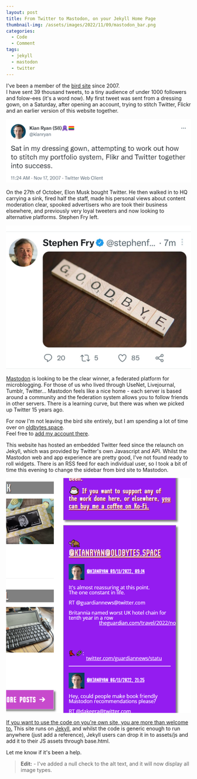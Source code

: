 ```yaml
---
layout: post
title: From Twitter to Mastodon, on your Jekyll Home Page
thumbnail-img: /assets/images/2022/11/09/mastodon_bar.png
categories:
  - Code
  - Comment
tags: 
  - jekyll
  - mastodon
  - twitter
---
```


I've been a member of the [bird site](https://twitter.com) since 2007.  
I have sent 39 thousand tweets, to a tiny audience of under 1000 followers and folow-ees 
(it's a word now).  My first tweet was sent from a dressing gown, on a Saturday, 
after opening an account, trying to stitch Twitter, Flickr and an earlier version 
of this website together.

![First Tweet on Twitter - text reads "Sat in my dressing gown, attempting to work out how to stitch my portfolio system, Flickr, and Twitter together into success."](/assets/images/2022/11/09/first_tweet.png)

On the 27th of October, Elon Musk bought Twitter.  He then walked in to HQ carrying a
sink, fired half the staff, made his personal views about content moderation clear, 
spooked advertisers who are took their business elsewhere, and previously very loyal 
tweeters and now looking to alternative platforms.  Stephen Fry left.

![Stephen Fry's Leaving Tweet - Scrabble Tiles spell 'Goodbye'](/assets/images/2022/11/09/stephen_fry.jpeg)

[Mastodon](https://en.wikipedia.org/wiki/Mastodon_(software)) is 
looking to be the clear winner, a federated platform for microblogging.  For those of 
us who lived through UseNet, Livejournal, Tumblr, Twitter... Mastodon feels like a nice home - 
each server is based around a community and the federation system allows you to follow 
friends in other servers.  There is a learning curve, but there was when we picked up 
Twitter 15 years ago.

For now I'm not leaving the bird site entirely, but I am spending a lot of time over 
on [oldbytes.space](https://oldbytes.space/web/home).  
Feel free to [add my account there](https://oldbytes.space/web/@kianryan).

This website has hosted an embedded Twitter feed since the relaunch on Jekyll, which 
was provided by Twitter's own Javascript and API.  Whilst the Mastodon web and app experience are 
pretty good, I've not found ready to roll widgets.  There is an RSS feed for each 
individual user, so I took a bit of time this evening to change the sidebar from bird site to Mastodon.

![Mastodon Sidebar on home page](/assets/images/2022/11/09/mastodon_bar.png)

[If you want to use the code on you're own site, you are more than welcome to.](https://github.com/kianryan/kianryan.github.io/blob/master/assets/js/mastodon.js)  This 
site runs on [Jekyll](https://jekyllrb.com/), and whilst the code is generic enough to run anywhere (just add a 
reference), Jekyll users can drop it in to assets/js and add it to their JS assets through base.html.

Let me know if it's been a help.

>  __Edit:__ - I've added a null check to the alt text, and it will now display all image types.